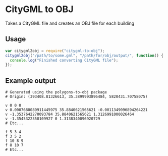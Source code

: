 # CityGML to OBJ

Takes a CityGML file and creates an OBJ file for each building

## Usage

```javascript
var citygml2obj = require("citygml-to-obj");
citygml2obj("/path/to/some.gml", "/path/for/obj/output/", function() {
  console.log("Finished converting CityGML file");
});
```

## Example output

```
# Generated using the polygons-to-obj package
# Origin: (393408.81326613, 35.3899993896484, 5820431.70758075)

v 0 0 0
v 0.0007680089911445975 35.8840621565621 -0.0011349096894264221
v -1.3537642270093784 35.8840621565621 1.3126991000026464
v -1.3545322350109927 0 1.3138340096920729
# Etc...

f 5 3 4
f 3 5 2
f 10 8 9
f 8 10 7
# Etc...
```
